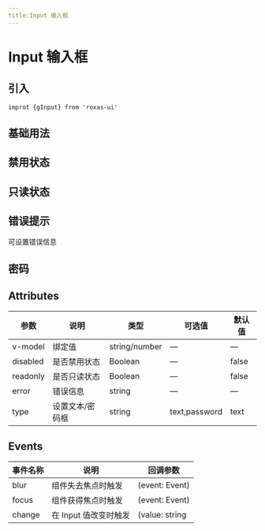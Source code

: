 ```yaml
---
title:Input 输入框
---
```


# Input 输入框

## 引入
```
improt {gInput} from 'roxas-ui'
```

## 基础用法

<ClientOnly>
  <input-demo-1/>
</ClientOnly>

<ClientOnly>
  <input-demo-1-code/>
</ClientOnly>

## 禁用状态

<ClientOnly>
  <input-demo-2/>
</ClientOnly>

<ClientOnly>
  <input-demo-2-code/>
</ClientOnly>

## 只读状态

<ClientOnly>
  <input-demo-3/>
</ClientOnly>

<ClientOnly>
  <input-demo-3-code/>
</ClientOnly>

## 错误提示

可设置错误信息

<ClientOnly>
  <input-demo-4/>
</ClientOnly>

<ClientOnly>
  <input-demo-4-code/>
</ClientOnly>

## 密码

<ClientOnly>
  <input-demo-5/>
</ClientOnly>

<ClientOnly>
  <input-demo-5-code/>
</ClientOnly>



## Attributes

| 参数     | 说明            | 类型          | 可选值        | 默认值 |
|----------|-----------------|---------------|---------------|--------|
| v-model  | 绑定值          | string/number | —             | —      |
| disabled | 是否禁用状态    | Boolean       | —             | false  |
| readonly | 是否只读状态    | Boolean       | —             | false  |
| error    | 错误信息        | string        | —             | —      |
| type     | 设置文本/密码框 | string        | text,password | text   |

## Events

| 事件名称 | 说明                  | 回调参数               |
|----------|-----------------------|------------------------|
| blur     | 组件失去焦点时触发    | (event: Event)         |
| focus    | 组件获得焦点时触发    | (event: Event)         |
| change   | 在 Input 值改变时触发 | (value: string|number) |

